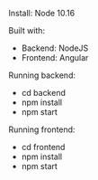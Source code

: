Install:
Node 10.16

Built with:
- Backend: NodeJS
- Frontend: Angular

Running backend:
- cd backend
- npm install
- npm start

Running frontend:
- cd frontend
- npm install
- npm start
